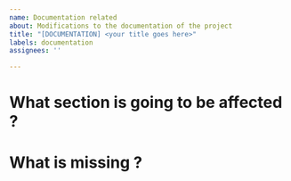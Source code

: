 ```yaml
---
name: Documentation related
about: Modifications to the documentation of the project
title: "[DOCUMENTATION] <your title goes here>"
labels: documentation
assignees: ''

---
```


# What section is going to be affected ?

# What is missing ? 
 
